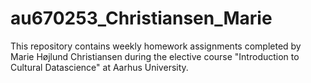 # au670253_Christiansen_Marie

This repository contains weekly homework assignments completed by Marie Højlund Christiansen during the elective course "Introduction to Cultural Datascience" at Aarhus University.
